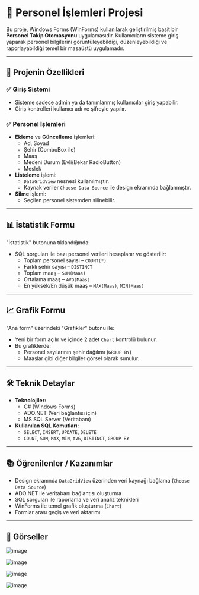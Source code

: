# 👔 Personel İşlemleri Projesi

Bu proje, Windows Forms (WinForms) kullanılarak geliştirilmiş basit bir **Personel Takip Otomasyonu** uygulamasıdır. Kullanıcıların sisteme giriş yaparak personel bilgilerini görüntüleyebildiği, düzenleyebildiği ve raporlayabildiği temel bir masaüstü uygulamadır.

---

## 🚀 Projenin Özellikleri

### ✅ Giriş Sistemi
- Sisteme sadece admin ya da tanımlanmış kullanıcılar giriş yapabilir.
- Giriş kontrolleri kullanıcı adı ve şifreyle yapılır.

### ✅ Personel İşlemleri
- **Ekleme** ve **Güncelleme** işlemleri:
  - Ad, Soyad
  - Şehir (ComboBox ile)
  - Maaş
  - Medeni Durum (Evli/Bekar RadioButton)
  - Meslek
- **Listeleme** işlemi:
  - `DataGridView` nesnesi kullanılmıştır.
  - Kaynak veriler `Choose Data Source` ile design ekranında bağlanmıştır.
- **Silme** işlemi:
  - Seçilen personel sistemden silinebilir.

---

## 📊 İstatistik Formu

"İstatistik" butonuna tıklandığında:
- SQL sorguları ile bazı personel verileri hesaplanır ve gösterilir:
  - Toplam personel sayısı – `COUNT(*)`
  - Farklı şehir sayısı – `DISTINCT`
  - Toplam maaş – `SUM(Maas)`
  - Ortalama maaş – `AVG(Maas)`
  - En yüksek/En düşük maaş – `MAX(Maas)`, `MIN(Maas)`

---

## 📈 Grafik Formu

"Ana form" üzerindeki "Grafikler" butonu ile:
- Yeni bir form açılır ve içinde 2 adet `Chart` kontrolü bulunur.
- Bu grafiklerde:
  - Personel sayılarının şehir dağılımı (`GROUP BY`)
  - Maaşlar gibi diğer bilgiler görsel olarak sunulur.

---

## 🛠️ Teknik Detaylar

- **Teknolojiler:**
  - C# (Windows Forms)
  - ADO.NET (Veri bağlantısı için)
  - MS SQL Server (Veritabanı)
- **Kullanılan SQL Komutları:**
  - `SELECT`, `INSERT`, `UPDATE`, `DELETE`
  - `COUNT`, `SUM`, `MAX`, `MIN`, `AVG`, `DISTINCT`, `GROUP BY`

---

## 📚 Öğrenilenler / Kazanımlar

- Design ekranında `DataGridView` üzerinden veri kaynağı bağlama (`Choose Data Source`)
- ADO.NET ile veritabanı bağlantısı oluşturma
- SQL sorguları ile raporlama ve veri analiz teknikleri
- WinForms ile temel grafik oluşturma (`Chart`)
- Formlar arası geçiş ve veri aktarımı

---

## 📸 Görseller

![image](https://github.com/user-attachments/assets/bd390bc4-4bd8-414f-b4fc-e6295d340c28)

![image](https://github.com/user-attachments/assets/19739a2e-3890-4923-b81a-1e71d3254741)

![image](https://github.com/user-attachments/assets/3b56336d-d8bd-41b8-8b74-bfc8d9c62cc9)

![image](https://github.com/user-attachments/assets/6d54a492-ca7a-4a67-ba9b-667d7945ff3e)

